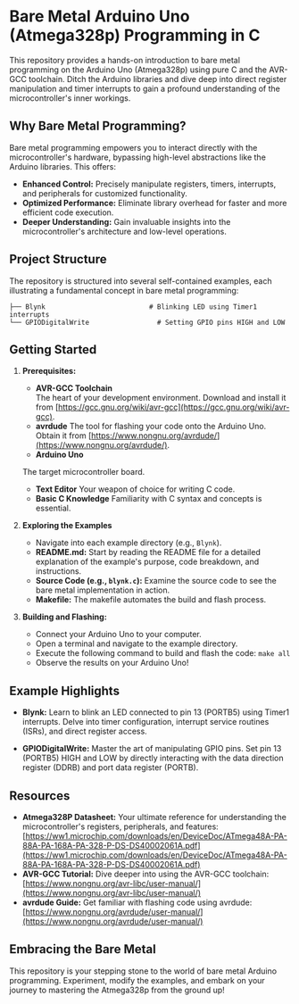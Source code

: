 # Bare Metal Arduino Uno (Atmega328p) Programming in C

This repository provides a hands-on introduction to bare metal programming on the Arduino Uno (Atmega328p) using pure C and the AVR-GCC toolchain. Ditch the Arduino libraries and dive deep into direct register manipulation and timer interrupts to gain a profound understanding of the microcontroller's inner workings.

## Why Bare Metal Programming?

Bare metal programming empowers you to interact directly with the microcontroller's hardware, bypassing high-level abstractions like the Arduino libraries. This offers:

- **Enhanced Control:** Precisely manipulate registers, timers, interrupts, and peripherals for customized functionality.
- **Optimized Performance:** Eliminate library overhead for faster and more efficient code execution.
- **Deeper Understanding:** Gain invaluable insights into the microcontroller's architecture and low-level operations.

## Project Structure

The repository is structured into several self-contained examples, each illustrating a fundamental concept in bare metal programming:

```
├── Blynk                          # Blinking LED using Timer1 interrupts
└── GPIODigitalWrite                 # Setting GPIO pins HIGH and LOW 
```

## Getting Started

1. **Prerequisites:**
   - **AVR-GCC Toolchain**  
   The heart of your development environment. Download and install it from [https://gcc.gnu.org/wiki/avr-gcc](https://gcc.gnu.org/wiki/avr-gcc).
   - **avrdude** 
    The tool for flashing your code onto the Arduino Uno.  Obtain it from [https://www.nongnu.org/avrdude/](https://www.nongnu.org/avrdude/).
   - **Arduino Uno** 

   The target microcontroller board.
   - **Text Editor** Your weapon of choice for writing C code.
   - **Basic C Knowledge** Familiarity with C syntax and concepts is essential.

2. **Exploring the Examples**
   - Navigate into each example directory (e.g., `Blynk`).
   - **README.md:** Start by reading the README file for a detailed explanation of the example's purpose, code breakdown, and instructions.
   - **Source Code (e.g., `blynk.c`):** Examine the source code to see the bare metal implementation in action.
   - **Makefile:** The makefile automates the build and flash process.

3. **Building and Flashing:**
   - Connect your Arduino Uno to your computer.
   - Open a terminal and navigate to the example directory.
   - Execute the following command to build and flash the code: `make all`
   - Observe the results on your Arduino Uno!

## Example Highlights

- **Blynk:**  Learn to blink an LED connected to pin 13 (PORTB5) using Timer1 interrupts. Delve into timer configuration, interrupt service routines (ISRs), and direct register access.

- **GPIODigitalWrite:** Master the art of manipulating GPIO pins.  Set pin 13 (PORTB5) HIGH and LOW by directly interacting with the data direction register (DDRB) and port data register (PORTB).

## Resources

- **Atmega328P Datasheet:** Your ultimate reference for understanding the microcontroller's registers, peripherals, and features: [https://ww1.microchip.com/downloads/en/DeviceDoc/ATmega48A-PA-88A-PA-168A-PA-328-P-DS-DS40002061A.pdf](https://ww1.microchip.com/downloads/en/DeviceDoc/ATmega48A-PA-88A-PA-168A-PA-328-P-DS-DS40002061A.pdf)
- **AVR-GCC Tutorial:** Dive deeper into using the AVR-GCC toolchain: [https://www.nongnu.org/avr-libc/user-manual/](https://www.nongnu.org/avr-libc/user-manual/)
- **avrdude Guide:** Get familiar with flashing code using avrdude: [https://www.nongnu.org/avrdude/user-manual/](https://www.nongnu.org/avrdude/user-manual/)

## Embracing the Bare Metal

This repository is your stepping stone to the world of bare metal Arduino programming. Experiment, modify the examples, and embark on your journey to mastering the Atmega328p from the ground up!
